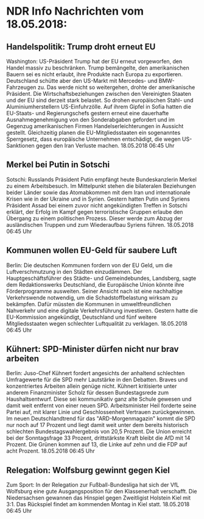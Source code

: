 # NDR Info Nachrichten vom 18.05.2018:


## Handelspolitik: Trump droht erneut EU
Washington: US-Präsident Trump hat der EU erneut vorgeworfen, den Handel massiv zu beschränken. Trump bemängelte, den amerikanischen Bauern sei es nicht erlaubt, ihre Produkte nach Europa zu exportieren. Deutschland schütte aber den US-Markt mit Mercedes- und BMW-Fahrzeugen zu. Das werde nicht so weitergehen, drohte der amerikanische Präsident. Die Wirtschaftsbeziehungen zwischen den Vereinigten Staaten und der EU sind derzeit stark belastet. So drohen europäischen Stahl- und Aluminiumherstellern US-Einfuhrzölle. Auf ihrem Gipfel in Sofia hatten die EU-Staats- und Regierungschefs gestern erneut eine dauerhafte Ausnahmegenehmigung von den Sonderabgaben gefordert und im Gegenzug amerikanischen Firmen Handelserleichterungen in Aussicht gestellt. Gleichzeitig planen die EU-Mitgliedsstaaten ein sogenanntes Sperrgesetz, dass europäische Unternehmen entschädigt, die wegen US-Sanktionen gegen den Iran Verluste machen. 18.05.2018 06:45 Uhr 

## Merkel bei Putin in Sotschi
Sotschi: Russlands Präsident Putin empfängt heute Bundeskanzlerin Merkel zu einem Arbeitsbesuch. Im Mittelpunkt stehen die bilateralen Beziehungen beider Länder sowie das Atomabkommen mit dem Iran und internationale Krisen wie in der Ukraine und in Syrien. Gestern hatten Putin und Syriens Präsident Assad bei einem zuvor nicht angekündigten Treffen in Sotschi erklärt, der Erfolg im Kampf gegen terroristische Gruppen erlaube den Übergang zu einem politischen Prozess. Dieser werde zum Abzug der ausländischen Truppen und zum Wiederaufbau Syriens führen. 18.05.2018 06:45 Uhr 

## Kommunen wollen EU-Geld für saubere Luft
Berlin: Die deutschen Kommunen fordern von der EU Geld, um die Luftverschmutzung in den Städten einzudämmen. Der Hauptgeschäftsführer des Städte- und Gemeindebundes, Landsberg, sagte dem Redaktionswerks Deutschland, die Europäische Union könnte ihre Förderprogramme ausweiten. Seiner Ansicht nach ist eine nachhaltige Verkehrswende notwendig, um die Schadstoffbelastung wirksam zu bekämpfen. Dafür müssten die Kommunen in umweltfreundlichen Nahverkehr und eine digitale Verkehrsführung investieren. Gestern hatte die EU-Kommission angekündigt, Deutschland und fünf weitere Mitgliedsstaaten wegen schlechter Luftqualität zu verklagen. 18.05.2018 06:45 Uhr 

## Kühnert: SPD-Minister dürfen nicht nur brav arbeiten
Berlin: Juso-Chef Kühnert fordert angesichts der anhaltend schlechten Umfragewerte für die SPD mehr Lautstärke in den Debatten. Braves und konzentriertes Arbeiten allein genüge nicht. Kühnert kritisierte unter anderem Finanzminister Scholz für dessen Bundestagsrede zum Haushaltsentwurf. Diese sei kommunikativ ganz alte Schule gewesen und damit weit entfernt von einer neuen SPD. Arbeitsminister Heil forderte seine Partei auf, mit klarer Linie und Geschlossenheit Vertrauen zurückgewinnen. Im neuen Deutschlandtrend für das "ARD-Morgenmagazin" kommt die SPD nur noch auf 17 Prozent und liegt damit weit unter dem bereits historisch schlechten Bundestagswahlergebnis von 20,5 Prozent. Die Union erreicht bei der Sonntagsfrage 33 Prozent, drittstärkste Kraft bleibt die AfD mit 14 Prozent. Die Grünen kommen auf 13, die Linke auf zehn und die FDP auf acht Prozent. 18.05.2018 06:45 Uhr 

## Relegation: Wolfsburg gewinnt gegen Kiel
Zum Sport: In der Relegation zur Fußball-Bundesliga hat sich der VfL Wolfsburg eine gute Ausgangsposition für den Klassenerhalt verschafft. Die Niedersachsen gewannen das Hinspiel gegen Zweitligist Holstein Kiel mit 3:1. Das Rückspiel findet am kommenden Montag in Kiel statt. 18.05.2018 06:45 Uhr 
